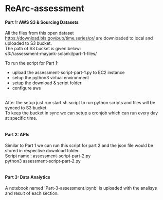 # ReArc-assessment

#### Part 1: AWS S3 & Sourcing Datasets
All the files from this open dataset https://download.bls.gov/pub/time.series/pr/ are downloaded to local and uploaded to S3 bucket.<br/>
The path of S3 bucket is given below:<br/>
s3://assessment-mayank-solanki/part-1-files/ <br/>

To run the script for Part 1: <br/>
- upload the assessment-script-part-1.py to EC2 instance
- setup the python3 virtual environment
- setup the download & script folder
- configure aws
<br/>
After the setup just run start.sh script to run python scripts and files will be synced to S3 bucket.<br/>
To keep the bucket in sync we can setup a cronjob which can run every day at specific time.
<br/>
<br/>

#### Part 2: APIs
Similar to Part 1 we can run this script for part 2 and the json file would be stored in respective download folder. <br/>
Script name : assessment-script-part-2.py <br/>
python3 assessment-script-part-2.py <br/>
<br/>

#### Part 3: Data Analytics

A notebook named 'Part-3-assessment.ipynb' is uploaded with the analisys and result of each section.<br/>
